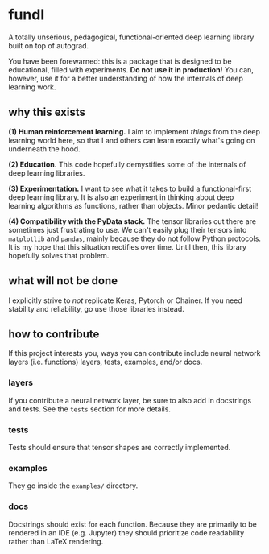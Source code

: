 # fundl

A totally unserious, pedagogical, functional-oriented deep learning library built on top of autograd.

You have been forewarned: this is a package that is designed to be educational, filled with experiments. **Do not use it in production!** You can, however, use it for a better understanding of how the internals of deep learning work.

## why this exists

**(1) Human reinforcement learning.**
I aim to implement *things* from the deep learning world here,
so that I and others can learn exactly what's going on underneath the hood.

**(2) Education.**
This code hopefully demystifies some of the internals of deep learning libraries.

**(3) Experimentation.**
I want to see what it takes to build a functional-first deep learning library.
It is also an experiment in thinking about deep learning algorithms as functions,
rather than objects.
Minor pedantic detail!

**(4) Compatibility with the PyData stack.**
The tensor libraries out there are sometimes just frustrating to use.
We can't easily plug their tensors into `matplotlib` and `pandas`,
mainly because they do not follow Python protocols.
It is my hope that this situation rectifies over time.
Until then, this library hopefully solves that problem.

## what will not be done

I explicitly strive to *not* replicate
Keras,
Pytorch
or Chainer.
If you need stability and reliability,
go use those libraries instead.

## how to contribute

If this project interests you,
ways you can contribute include
neural network layers (i.e. functions)
layers,
tests,
examples,
and/or docs.

### layers

If you contribute a neural network layer,
be sure to also add in docstrings and tests.
See the `tests` section for more details.

### tests

Tests should ensure that tensor shapes are correctly implemented.

### examples

They go inside the `examples/` directory.

### docs

Docstrings should exist for each function.
Because they are primarily to be rendered in an IDE
(e.g. Jupyter)
they should prioritize code readability
rather than LaTeX rendering.
